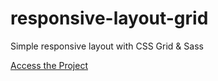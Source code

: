 # responsive-layout-grid 
 Simple responsive layout with CSS Grid & Sass
 
 [Access the Project](https://jelsonjay.github.io/responsive-layout-grid/)
 
 
